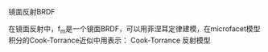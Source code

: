 镜面反射BRDF

在镜面反射中，f<sub>m</sub>是一个镜面BRDF，可以用菲涅耳定律建模，在microfacet模型积分的Cook-Torrance近似中用表示：
Cook-Torrance 反射模型